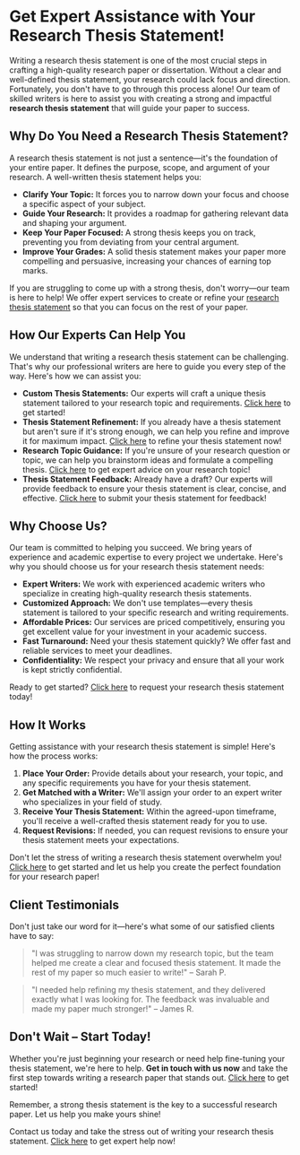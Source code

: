 # Get Expert Assistance with Your Research Thesis Statement!

Writing a research thesis statement is one of the most crucial steps in crafting a high-quality research paper or dissertation. Without a clear and well-defined thesis statement, your research could lack focus and direction. Fortunately, you don't have to go through this process alone! Our team of skilled writers is here to assist you with creating a strong and impactful **research thesis statement** that will guide your paper to success.

## Why Do You Need a Research Thesis Statement?

A research thesis statement is not just a sentence—it's the foundation of your entire paper. It defines the purpose, scope, and argument of your research. A well-written thesis statement helps you:

- **Clarify Your Topic:** It forces you to narrow down your focus and choose a specific aspect of your subject.
- **Guide Your Research:** It provides a roadmap for gathering relevant data and shaping your argument.
- **Keep Your Paper Focused:** A strong thesis keeps you on track, preventing you from deviating from your central argument.
- **Improve Your Grades:** A solid thesis statement makes your paper more compelling and persuasive, increasing your chances of earning top marks.

If you are struggling to come up with a strong thesis, don't worry—our team is here to help! We offer expert services to create or refine your [research thesis statement](https://tinyurl.com/topessay?keyword=research+thesis+statement) so that you can focus on the rest of your paper.

## How Our Experts Can Help You

We understand that writing a research thesis statement can be challenging. That's why our professional writers are here to guide you every step of the way. Here's how we can assist you:

- **Custom Thesis Statements:** Our experts will craft a unique thesis statement tailored to your research topic and requirements. [Click here](https://tinyurl.com/topessay?keyword=research+thesis+statement) to get started!
- **Thesis Statement Refinement:** If you already have a thesis statement but aren't sure if it's strong enough, we can help you refine and improve it for maximum impact. [Click here](https://tinyurl.com/topessay?keyword=research+thesis+statement) to refine your thesis statement now!
- **Research Topic Guidance:** If you're unsure of your research question or topic, we can help you brainstorm ideas and formulate a compelling thesis. [Click here](https://tinyurl.com/topessay?keyword=research+thesis+statement) to get expert advice on your research topic!
- **Thesis Statement Feedback:** Already have a draft? Our experts will provide feedback to ensure your thesis statement is clear, concise, and effective. [Click here](https://tinyurl.com/topessay?keyword=research+thesis+statement) to submit your thesis statement for feedback!

## Why Choose Us?

Our team is committed to helping you succeed. We bring years of experience and academic expertise to every project we undertake. Here's why you should choose us for your research thesis statement needs:

- **Expert Writers:** We work with experienced academic writers who specialize in creating high-quality research thesis statements.
- **Customized Approach:** We don't use templates—every thesis statement is tailored to your specific research and writing requirements.
- **Affordable Prices:** Our services are priced competitively, ensuring you get excellent value for your investment in your academic success.
- **Fast Turnaround:** Need your thesis statement quickly? We offer fast and reliable services to meet your deadlines.
- **Confidentiality:** We respect your privacy and ensure that all your work is kept strictly confidential.

Ready to get started? [Click here](https://tinyurl.com/topessay?keyword=research+thesis+statement) to request your research thesis statement today!

## How It Works

Getting assistance with your research thesis statement is simple! Here's how the process works:

1. **Place Your Order:** Provide details about your research, your topic, and any specific requirements you have for your thesis statement.
2. **Get Matched with a Writer:** We'll assign your order to an expert writer who specializes in your field of study.
3. **Receive Your Thesis Statement:** Within the agreed-upon timeframe, you'll receive a well-crafted thesis statement ready for you to use.
4. **Request Revisions:** If needed, you can request revisions to ensure your thesis statement meets your expectations.

Don't let the stress of writing a research thesis statement overwhelm you! [Click here](https://tinyurl.com/topessay?keyword=research+thesis+statement) to get started and let us help you create the perfect foundation for your research paper!

## Client Testimonials

Don't just take our word for it—here's what some of our satisfied clients have to say:

> "I was struggling to narrow down my research topic, but the team helped me create a clear and focused thesis statement. It made the rest of my paper so much easier to write!" – Sarah P.

> "I needed help refining my thesis statement, and they delivered exactly what I was looking for. The feedback was invaluable and made my paper much stronger!" – James R.

## Don't Wait – Start Today!

Whether you're just beginning your research or need help fine-tuning your thesis statement, we're here to help. **Get in touch with us now** and take the first step towards writing a research paper that stands out. [Click here](https://tinyurl.com/topessay?keyword=research+thesis+statement) to get started!

Remember, a strong thesis statement is the key to a successful research paper. Let us help you make yours shine!

Contact us today and take the stress out of writing your research thesis statement. [Click here](https://tinyurl.com/topessay?keyword=research+thesis+statement) to get expert help now!
